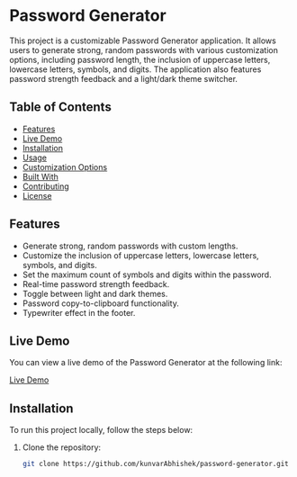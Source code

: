 # Password Generator

This project is a customizable Password Generator application. It allows users to generate strong, random passwords with various customization options, including password length, the inclusion of uppercase letters, lowercase letters, symbols, and digits. The application also features password strength feedback and a light/dark theme switcher.

## Table of Contents

- [Features](#features)
- [Live Demo](#live-demo)
- [Installation](#installation)
- [Usage](#usage)
- [Customization Options](#customization-options)
- [Built With](#built-with)
- [Contributing](#contributing)
- [License](#license)

## Features

- Generate strong, random passwords with custom lengths.
- Customize the inclusion of uppercase letters, lowercase letters, symbols, and digits.
- Set the maximum count of symbols and digits within the password.
- Real-time password strength feedback.
- Toggle between light and dark themes.
- Password copy-to-clipboard functionality.
- Typewriter effect in the footer.

## Live Demo

You can view a live demo of the Password Generator at the following link:

[Live Demo](https://abhishek-password-generator.netlify.app/)

## Installation

To run this project locally, follow the steps below:

1. Clone the repository:
   ```bash
   git clone https://github.com/kunvarAbhishek/password-generator.git
